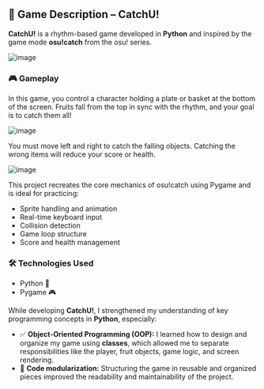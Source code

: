## 🍓 Game Description – CatchU!

**CatchU!** is a rhythm-based game developed in **Python** and inspired by the game mode **osu!catch** from the osu! series.

![image](https://github.com/user-attachments/assets/8c2df0b5-8726-411c-b885-cde415ec14f9)

### 🎮 Gameplay

In this game, you control a character holding a plate or basket at the bottom of the screen. Fruits fall from the top in sync with the rhythm, and your goal is to catch them all!

![image](https://github.com/user-attachments/assets/630b2a84-bd3d-4a00-ae86-5815d09d0959)


You must move left and right to catch the falling objects. Catching the wrong items will reduce your score or health.

![image](https://github.com/user-attachments/assets/b30a2ec1-0695-48ff-9209-cd56a077def7)


This project recreates the core mechanics of osu!catch using Pygame and is ideal for practicing:

- Sprite handling and animation
- Real-time keyboard input
- Collision detection
- Game loop structure
- Score and health management

### 🛠 Technologies Used

- Python 🐍
- Pygame 🎮


While developing **CatchU!**, I strengthened my understanding of key programming concepts in **Python**, especially:
- ✅ **Object-Oriented Programming (OOP):** I learned how to design and organize my game using **classes**, which allowed me to separate responsibilities like the player, fruit objects, game logic, and screen rendering.
- 🧱 **Code modularization:** Structuring the game in reusable and organized pieces improved the readability and maintainability of the project.
